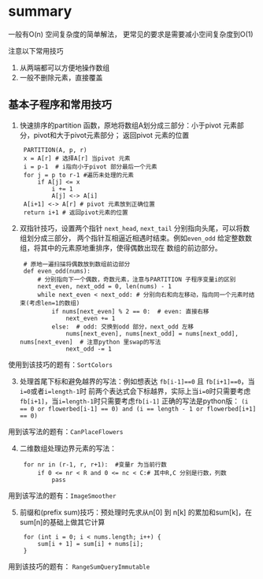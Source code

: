 



# summary
一般有O(n) 空间复杂度的简单解法，
更常见的要求是需要减小空间复杂度到O(1)


注意以下常用技巧

1. 从两端都可以方便地操作数组
2. 一般不删除元素，直接覆盖


## 基本子程序和常用技巧
1. 快速排序的partition 函数，原地将数组A划分成三部分：小于pivot 元素部分，pivot和大于pivot元素部分；
返回pivot 元素的位置

	    PARTITION(A, p, r)
		x = A[r] # 选择A[r] 当pivot 元素
		i = p-1  # i指向小于pivot 部分最后一个元素
		for j = p to r-1 #遍历未处理的元素
			if A[j] <= x
				i += 1
				A[j] <-> A[i]
		A[i+1] <-> A[r] # pivot 元素放到正确位置
		return i+1 # 返回pivot元素的位置
		


2. 双指针技巧，设置两个指针 `next_head`, `next_tail` 分别指向头尾，可以将数组划分成三部分，
两个指针互相逼近相遇时结束。例如`even_odd` 给定整数数组，将其中的元素原地重排序，使得偶数出现在
数组的前边部分。

	    # 原地一遍扫描将偶数放到数组前边部分
		def even_odd(nums):
		    # 分别指向下一个偶数，奇数元素，注意与PARTITION 子程序变量i的区别
		    next_even, next_odd = 0, len(nums) - 1
		    while next_even < next_odd: # 分别向右和向左移动，指向同一个元素时结束(考虑len=1的数组)
		        if nums[next_even] % 2 == 0:  # even: 直接右移
		            next_even += 1
		        else:  # odd: 交换到odd 部分，next_odd 左移
		            nums[next_even], nums[next_odd] = nums[next_odd], nums[next_even]  # 注意python 里swap的写法
		            next_odd -= 1
		

使用到该技巧的题有：`SortColors`


3. 处理首尾下标和避免越界的写法：例如想表达 `fb[i-1]==0` 且 `fb[i+1]==0`，当`i=0`或者`i=length-1`时
前两个表达式会下标越界，实际上当`i=0`时只需要考虑`fb[i+1]`，当`i=length-1`时只需要考虑`fb[i-1]`
正确的写法是python版： `(i == 0 or flowerbed[i-1] == 0) and (i == length - 1 or flowerbed[i+1] == 0)`

用到该写法的题有：`CanPlaceFlowers`

4. 二维数组处理边界元素的写法：

	
		for nr in (r-1, r, r+1):  #变量r 为当前行数
			if 0 <= nr < R and 0 <= nc < C:# 其中R,C 分别是行数，列数
				pass


用到该写法的题有：`ImageSmoother`


5. 前缀和(prefix sum)技巧：预处理时先求从n[0] 到 n[k] 的累加和sum[k]，在sum[n]的基础上做其它计算

	
		for (int i = 0; i < nums.length; i++) {
			sum[i + 1] = sum[i] + nums[i];
		}

用到该技巧的题有： `RangeSumQueryImmutable`

